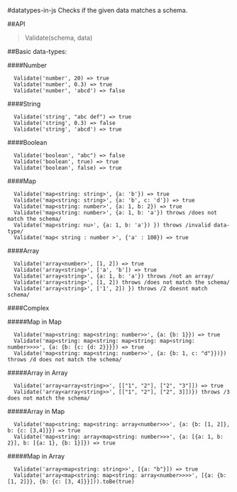#datatypes-in-js
Checks if the given data matches a schema.

##API  
> Validate(schema, data)

##Basic data-types:

####Number
```
  Validate('number', 20) => true
  Validate('number', 0.3) => true
  Validate('number', 'abcd') => false
```

####String  
```
  Validate('string', "abc def") => true
  Validate('string', 0.3) => false
  Validate('string', 'abcd') => true
```

####Boolean
```
  Validate('boolean', "abc") => false
  Validate('boolean', true) => true
  Validate('boolean', false) => true
```

####Map
```
  Validate('map<string: string>', {a: 'b'}) => true
  Validate('map<string: string>', {a: 'b', c: 'd'}) => true
  Validate('map<string: number>', {a: 1, b: 2}) => true
  Validate('map<string: number>', {a: 1, b: 'a'}) throws /does not match the schema/
  Validate('map<string: nu>', {a: 1, b: 'a'}) }) throws /invalid data-type/
  Validate('map< string : number >', {'a' : 100}) => true
```

####Array
```
  Validate('array<number>', [1, 2]) => true
  Validate('array<string>', ['a', 'b']) => true
  Validate('array<string>', {a: 1, b: 'a'}) throws /not an array/
  Validate('array<string>', [1, 2]) throws /does not match the schema/
  Validate('array<string>', ['1', 2]) }) throws /2 doesnt match schema/
```

####Complex

#####Map in Map
```
  Validate('map<string: map<string: number>>', {a: {b: 1}}) => true
  Validate('map<string: map<string: map<string: map<string: number>>>>', {a: {b: {c: {d: 2}}}}) => true
  Validate('map<string: map<string: number>>', {a: {b: 1, c: "d"}})}) throws /d does not match the schema/
```

#####Array in Array
```
  Validate('array<array<string>>', [["1", "2"], ["2", "3"]]) => true
  Validate('array<array<string>>', [["1", "2"], ["2", 3]])}) throws /3 does not match the schema/
```

#####Array in Map
```  
  Validate('map<string: map<string: array<number>>>', {a: {b: [1, 2]}, b: {c: [3,4]}}) => true
  Validate('map<string: array<map<string: number>>>', {a: [{a: 1, b: 2}], b: [{a: 1}, {b: 1}]}) => true
```
  
#####Map in Array
```
  Validate('array<map<string: string>>', [{a: "b"}]) => true
  Validate('array<map<string: map<string: array<number>>>>', [{a: {b: [1, 2]}}, {b: {c: [3, 4]}}])).toBe(true)
```
